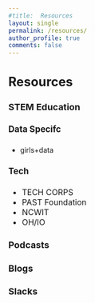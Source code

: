 ```yaml
---
#title:  Resources
layout: single
permalink: /resources/
author_profile: true
comments: false
---
```


<h2 style="font-size:25px;">
   Resources
</h2>


<h3 style="font-size:18px;">
   STEM Education
</h3>

<h4 style="font-size:17px;">
   Data Specifc
</h4>
<p style="font-size:16px;">
<ul>
  <li>girls+data</li>
</ul>
</p>

<h4 style="font-size:17px;">
   Tech
</h4>
<p style="font-size:16px;">
<ul style="font-size:16px;">
  <li style="font-size:16px;">TECH CORPS</li>
   <li style="font-size:16px;">PAST Foundation</li>
   <li style="font-size:16px;">NCWIT</li>
   <li style="font-size:16px;">OH/IO</li>
</ul>
</p>

<h3 style="font-size:18px;">
  Podcasts
</h3>

<h3 style="font-size:18px;">
  Blogs
</h3>

<h3 style="font-size:18px;">
  Slacks
</h3>
